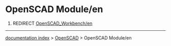 # OpenSCAD Module/en
1.  REDIRECT [OpenSCAD\_Workbench/en](OpenSCAD_Workbench/en.md)

---
[documentation index](../README.md) > [OpenSCAD](OpenSCAD_Workbench.md) > OpenSCAD Module/en
